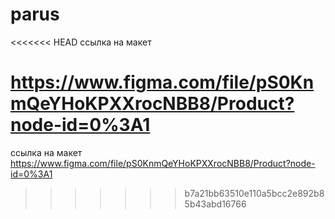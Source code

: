 # parus

<<<<<<< HEAD
ссылка на макет

https://www.figma.com/file/pS0KnmQeYHoKPXXrocNBB8/Product?node-id=0%3A1
=======

ccылка на макет
https://www.figma.com/file/pS0KnmQeYHoKPXXrocNBB8/Product?node-id=0%3A1
>>>>>>> b7a21bb63510e110a5bcc2e892b85b43abd16766
